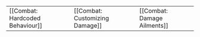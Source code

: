 | | | |
|-|-|-|
| [[Combat: Hardcoded Behaviour]] | [[Combat: Customizing Damage]] | [[Combat: Damage Ailments]] |
